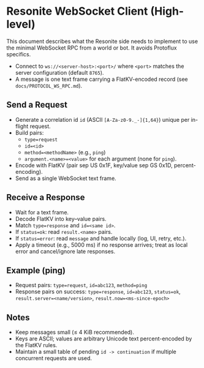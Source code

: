 # Resonite WebSocket Client (High-level)

This document describes what the Resonite side needs to implement to use the minimal WebSocket RPC from a world or bot. It avoids Protoflux specifics.

- Connect to `ws://<server-host>:<port>/` where `<port>` matches the server configuration (default `8765`).
- A message is one text frame carrying a FlatKV-encoded record (see `docs/PROTOCOL_WS_RPC.md`).

## Send a Request

- Generate a correlation id `id` (ASCII `[A-Za-z0-9._-]{1,64}`) unique per in-flight request.
- Build pairs:
  - `type=request`
  - `id=<id>`
  - `method=<methodName>` (e.g., `ping`)
  - `argument.<name>=<value>` for each argument (none for `ping`).
- Encode with FlatKV (pair sep US 0x1F, key/value sep GS 0x1D, percent-encoding).
- Send as a single WebSocket text frame.

## Receive a Response

- Wait for a text frame.
- Decode FlatKV into key–value pairs.
- Match `type=response` and `id=<same id>`.
- If `status=ok`: read `result.<name>` pairs.
- If `status=error`: read `message` and handle locally (log, UI, retry, etc.).
- Apply a timeout (e.g., 5000 ms) if no response arrives; treat as local error and cancel/ignore late responses.

## Example (ping)

- Request pairs: `type=request`, `id=abc123`, `method=ping`
- Response pairs on success: `type=response`, `id=abc123`, `status=ok`, `result.server=<name/version>`, `result.now=<ms-since-epoch>`

## Notes

- Keep messages small (≤ 4 KiB recommended).
- Keys are ASCII; values are arbitrary Unicode text percent-encoded by the FlatKV rules.
- Maintain a small table of pending `id -> continuation` if multiple concurrent requests are used.
